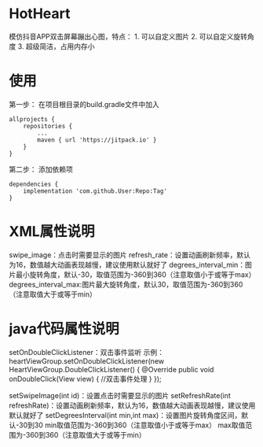 # HotHeart
模仿抖音APP双击屏幕蹦出心图，特点：   1. 可以自定义图片   2. 可以自定义旋转角度   3. 超级简洁，占用内存小
# 使用
第一步：
在项目根目录的build.gradle文件中加入

	allprojects {
		repositories {
			...
			maven { url 'https://jitpack.io' }
		}
	}
  
第二步：
添加依赖项

	dependencies {
		implementation 'com.github.User:Repo:Tag'
	}
  
# XML属性说明
swipe_image：点击时需要显示的图片
refresh_rate：设置动画刷新频率，默认为16，数值越大动画表现越慢，建议使用默认就好了
degrees_interval_min：图片最小旋转角度，默认-30，取值范围为-360到360（注意取值小于或等于max）
degrees_interval_max:图片最大旋转角度，默认30，取值范围为-360到360（注意取值大于或等于min）
# java代码属性说明
setOnDoubleClickListener：双击事件监听
示例：
heartViewGroup.setOnDoubleClickListener(new HeartViewGroup.DoubleClickListener() {
            @Override
            public void onDoubleClick(View view) {
                //双击事件处理
            }
        });
        
setSwipeImage(int id)：设置点击时需要显示的图片
setRefreshRate(int refreshRate)：设置动画刷新频率，默认为16，数值越大动画表现越慢，建议使用默认就好了
setDegreesInterval(int min,int max)：设置图片旋转角度区间，默认-30到30
min取值范围为-360到360（注意取值小于或等于max）
max取值范围为-360到360（注意取值大于或等于min）
